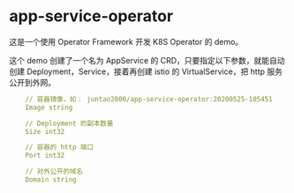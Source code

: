 # app-service-operator

这是一个使用 Operator Framework 开发 K8S Operator 的 demo。

这个 demo 创建了一个名为 AppService 的 CRD，只要指定以下参数，就能自动创建 Deployment，Service，接着再创建 istio 的 VirtualService，把 http 服务公开到外网。

```yaml
	// 容器镜像，如： juntao2000/app-service-operator:20200525-105451
	Image string

	// Deployment 的副本数量
	Size int32

	// 容器的 http 端口
	Port int32

	// 对外公开的域名
	Domain string
```
